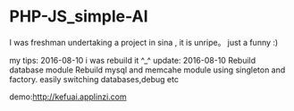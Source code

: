 # PHP-JS_simple-AI
  I was freshman undertaking a project in sina , it is unripe。 just a funny :)
  
  my tips:
   2016-08-10
        i was rebuild it ^_^
  update:
   2016-08-10
       Rebuild database module 
         Rebuild mysql and memcahe module using singleton and factory. easily switching databases,debug etc
  
  demo:http://kefuai.applinzi.com

